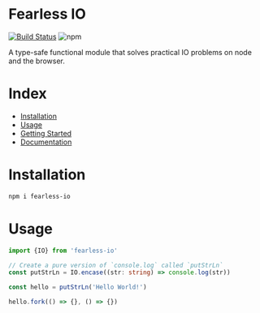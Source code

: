 # Fearless IO

[![Build Status](https://travis-ci.com/tusharmath/fearless-io.svg?branch=master)](https://travis-ci.com/tusharmath/fearless-io)
![npm](https://img.shields.io/npm/v/fearless-io.svg)

A type-safe functional module that solves practical IO problems on node and the browser.

# Index

- [Installation](#installation)
- [Usage](#usage)
- [Getting Started]
- [Documentation](https://tusharmath.com/fearless-io)

[getting started]: https://github.com/tusharmath/fearless-io/blob/master/GETTING_STARTED.md

# Installation

```bash
npm i fearless-io
```

# Usage

```typescript
import {IO} from 'fearless-io'

// Create a pure version of `console.log` called `putStrLn`
const putStrLn = IO.encase((str: string) => console.log(str))

const hello = putStrLn('Hello World!')

hello.fork(() => {}, () => {})
```
